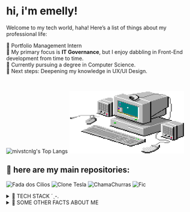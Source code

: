 # hi, i'm emelly!

Welcome to my tech world, haha! Here’s a list of things about my professional life:

🌺 Portfolio Management Intern</br>
🌺 My primary focus is **IT Governance**, but I enjoy dabbling in Front-End development from time to time. </br>
🌺 Currently pursuing a degree in Computer Science. </br>
🌺 Next steps: Deepening my knowledge in UX/UI Design. </br>

</br>

  ![mivstcnlg's Top Langs](https://github-readme-stats.vercel.app/api/top-langs/?username=mivstcnlg&theme=rose&layout=compact)
  <img src="/assets/images/computer.gif" width="306px" height="166px" margin-left="50px">
  
## 🍑  **here are my main repositories:**
  ![Fada dos Cilios](https://github-readme-stats.vercel.app/api/pin/?username=mivstcnlg&repo=fada-dos-cilios&theme=rose&width=306&height=166)
  ![Clone Tesla](https://github-readme-stats.vercel.app/api/pin/?username=mivstcnlg&repo=CloneUITesla&theme=rose&width=306&height=166)
  ![ChamaChurras](https://github-readme-stats.vercel.app/api/pin/?username=mivstcnlg&repo=chama-churras&theme=rose&width=306&height=166)
  ![Fic](https://github-readme-stats.vercel.app/api/pin/?username=mivstcnlg&repo=SenaiApp-Fic&theme=rose&width=304&height=166)

<details>

<summary>
    🍑 TECH STACK ˊˎ-.
</summary>
</br>

![HTML5](https://img.shields.io/badge/html5-%23E34F26.svg?style=for-the-badge&logo=html5&logoColor=white)
![CSS3](https://img.shields.io/badge/css3-%231572B6.svg?style=for-the-badge&logo=css3&logoColor=white)
![React](https://img.shields.io/badge/react-%2320232a.svg?style=for-the-badge&logo=react&logoColor=%2361DAFB)
![TypeScript](https://img.shields.io/badge/typescript-%23007ACC.svg?style=for-the-badge&logo=typescript&logoColor=white)
![Figma](https://img.shields.io/badge/figma-%23F24E1E.svg?style=for-the-badge&logo=figma&logoColor=white)
![Azure DevOps](https://img.shields.io/badge/Azure_DevOps-0078D7?style=for-the-badge&logo=azure-devops&logoColor=white)
![Trello](https://img.shields.io/badge/Trello-0052CC?style=for-the-badge&logo=trello&logoColor=white)
![Ubuntu](https://img.shields.io/badge/Ubuntu-E95420?style=for-the-badge&logo=ubuntu&logoColor=white)
![Spotify](https://img.shields.io/badge/Spotify-1ED760?&style=for-the-badge&logo=spotify&logoColor=white)
</details>


<details>
  <summary> 🍑 SOME OTHER FACTS ABOUT ME </summary>
  <br>

  - Before pursuing IT, I wanted to study Geophysics. 🌎 
  - I create playlists as a hobby. You can check them out here 🎧 **[mi sales's spotify](https://open.spotify.com/user/xo7cibfjd2a9lop8isfec9q0n).** 
  - I absolutely love doing makeup. 🎀


</details>
